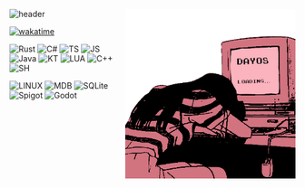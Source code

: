 
![header](https://capsule-render.vercel.app/api?type=waving&color=0&height=300&section=header&text=Welcome!%20ᕙ(`▽´)ᕗ&desc=Make%20yourself%20at%20home...%20^^&fontSize=90&fontAlignY=30&fontColor=d27380&animation=twinkling&descAlign=67&descSize=40)
<img width="300" alt="fidget spinner" src="nullptr.gif" align="right">

[![wakatime](https://wakatime.com/badge/user/018e9129-f7f5-4276-98d3-3d616da1755b.svg?style=for-the-badge)](https://wakatime.com/@018e9129-f7f5-4276-98d3-3d616da1755b)

![Rust](https://img.shields.io/badge/Rust-000000?style=for-the-badge&logo=rust&logoColor=d27380)
![C#](https://img.shields.io/badge/C%23-000000?style=for-the-badge&logo=c%23&logoColor=d27380)
![TS](https://img.shields.io/badge/TypeScript-000000?style=for-the-badge&logo=typescript&logoColor=d27380)
![JS](https://img.shields.io/badge/JavaScript-000000?style=for-the-badge&logo=javascript&logoColor=d27380)
![Java](https://img.shields.io/badge/Java-000000?style=for-the-badge&logo=openjdk&logoColor=d27380)
![KT](https://img.shields.io/badge/Kotlin-000000?&style=for-the-badge&logo=kotlin&logoColor=d27380)
![LUA](https://img.shields.io/badge/Lua-000000?style=for-the-badge&logo=lua&logoColor=d27380)
![C++](https://img.shields.io/badge/C%2B%2B-000000?style=for-the-badge&logo=c%2B%2B&logoColor=d27380)
![SH](https://img.shields.io/badge/Shell_Script-000000?style=for-the-badge&logo=gnu-bash&logoColor=d27380)

![LINUX](https://img.shields.io/badge/Linux-d27380?style=for-the-badge&logo=archlinux&logoColor=white)
![MDB](https://img.shields.io/badge/MongoDB-d27380?style=for-the-badge&logo=mongodb&logoColor=white)
![SQLite](https://img.shields.io/badge/SQLite-d27380?style=for-the-badge&logo=sqlite&logoColor=white)
![Spigot](https://img.shields.io/badge/Spigot-d27380?style=for-the-badge&logo=spigotmc&logoColor=white)
![Godot](https://img.shields.io/badge/Godot-d27380?style=for-the-badge&logo=godotengine&logoColor=white)

<!-- Stop looking at my source... i'm shy... -->
<!-- Oh yeah, right! my profile is inspired in the website https://fauux.neocities.org, as I'm a big fan! -->
